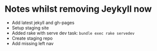 # Notes whilst removing Jeykyll now

* Add latest jekyll and gh-pages
* Setup staging site
* Added rake with serve dev task: `bundle exec rake servedev`
* Create staging repo
* Add missing left nav

